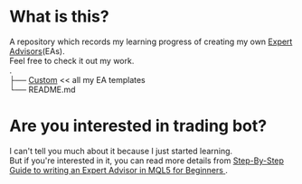 # What is this?

A repository which records my learning progress of creating my own [Expert Advisors](https://www.mql5.com/en/articles/mt5/expert_advisors)(EAs).\
Feel free to check it out my work.\
.\
├── [Custom](https://github.com/maruk0chan/metatrade5-ea/tree/master/Custom) << all my EA templates\
└── README.md

# Are you interested in trading bot?

I can't tell you much about it because I just started learning.\
But if you're interested in it, you can read more details from [Step-By-Step Guide to writing an Expert Advisor in MQL5 for Beginners
](https://www.mql5.com/en/articles/100).

